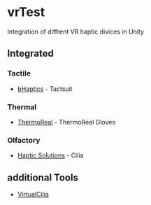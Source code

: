 # vrTest

Integration of diffrent VR haptic divices in Unity


## Integrated

### Tactile
* [bHaptics](https://www.bhaptics.com/) - Tactsuit

### Thermal
* [ThermoReal](http://thermoreal.com/) - ThermoReal Gloves

### Olfactory
* [Haptic Solutions](https://hapticsol.com/) - Cilia


## additional Tools
* [VirtualCilia](https://github.com/Ultimatonium/VirtualCilia)
